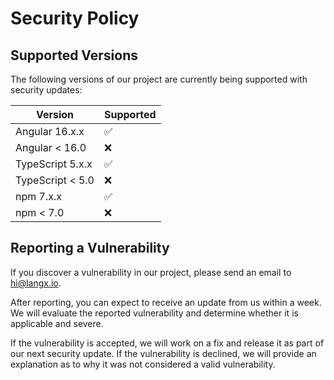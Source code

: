 # Security Policy

## Supported Versions

The following versions of our project are currently being supported with security updates:

| Version          | Supported          |
| ---------------- | ------------------ |
| Angular 16.x.x   | :white_check_mark: |
| Angular < 16.0   | :x:                |
| TypeScript 5.x.x | :white_check_mark: |
| TypeScript < 5.0 | :x:                |
| npm 7.x.x        | :white_check_mark: |
| npm < 7.0        | :x:                |

## Reporting a Vulnerability

If you discover a vulnerability in our project, please send an email to hi@langx.io.

After reporting, you can expect to receive an update from us within a week. We will evaluate the reported vulnerability and determine whether it is applicable and severe.

If the vulnerability is accepted, we will work on a fix and release it as part of our next security update. If the vulnerability is declined, we will provide an explanation as to why it was not considered a valid vulnerability.
